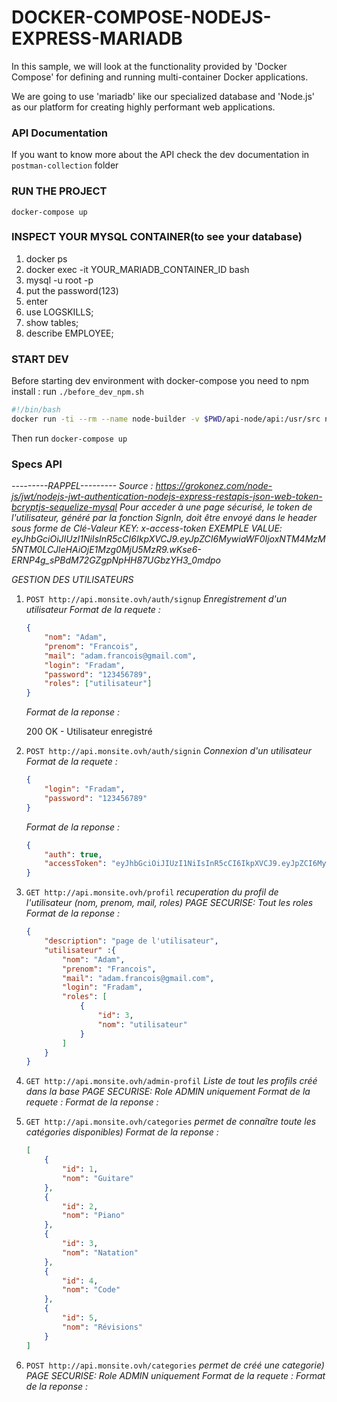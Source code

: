 # DOCKER-COMPOSE-NODEJS-EXPRESS-MARIADB
In this sample, we will look at the functionality provided by 'Docker Compose' for defining and running multi-container Docker applications.

We are going to use 'mariadb' like our specialized database and 'Node.js' as our platform for creating highly performant web applications.

### API Documentation
If you want to know more about the API check the dev documentation in `postman-collection` folder


### RUN THE PROJECT
`docker-compose up`

### INSPECT YOUR MYSQL CONTAINER(to see your database)
1. docker ps
2. docker exec -it YOUR_MARIADB_CONTAINER_ID bash
3. mysql -u root -p
4. put the password(123)
5. enter 
6. use LOGSKILLS;
7. show tables;
8. describe EMPLOYEE;

### START DEV

Before starting dev environment with docker-compose you need to npm install : run `./before_dev_npm.sh`
````bash
#!/bin/bash
docker run -ti --rm --name node-builder -v $PWD/api-node/api:/usr/src node:lts-alpine3.10 sh -c "cd /usr/src && npm install"
````

Then run `docker-compose up`



### Specs API
*---------RAPPEL---------*
*Source : https://grokonez.com/node-js/jwt/nodejs-jwt-authentication-nodejs-express-restapis-json-web-token-bcryptjs-sequelize-mysql*
*Pour acceder à une page sécurisé, le token de l'utilisateur, généré par la fonction SignIn, doit être envoyé dans le header sous forme de Clé-Valeur*
*KEY: x-access-token* 
*EXEMPLE VALUE: eyJhbGciOiJIUzI1NiIsInR5cCI6IkpXVCJ9.eyJpZCI6MywiaWF0IjoxNTM4MzM5NTM0LCJleHAiOjE1Mzg0MjU5MzR9.wKse6-ERNP4g_sPBdM72GZgpNpHH87UGbzYH3_0mdpo*


*GESTION DES UTILISATEURS*

1. `POST http://api.monsite.ovh/auth/signup` *Enregistrement d'un utilisateur*
    *Format de la requete :*
    ```json
    {
        "nom": "Adam",
        "prenom": "Francois",
        "mail": "adam.francois@gmail.com",
        "login": "Fradam",
        "password": "123456789",
        "roles": ["utilisateur"]
    }
    ```
    *Format de la reponse :*

    200 OK - Utilisateur enregistré

2. `POST http://api.monsite.ovh/auth/signin` *Connexion d'un utilisateur*
    *Format de la requete :*
    ```json
    {
        "login": "Fradam",
        "password": "123456789"
    }
    ```
    *Format de la reponse :*
    ```json
    {
        "auth": true,
        "accessToken": "eyJhbGciOiJIUzI1NiIsInR5cCI6IkpXVCJ9.eyJpZCI6MywiaWF0IjoxNTM4MzM5NTM0LCJleHAiOjE1Mzg0MjU5MzR9.wKse6-ERNP4g_sPBdM72GZgpNpHH87UGbzYH3_0mdpo",
    }
    ```

3. `GET http://api.monsite.ovh/profil` *recuperation du profil de l'utilisateur (nom, prenom, mail, roles)*
    *PAGE SECURISE: Tout les roles*
    *Format de la reponse :*
    ```json
    {
        "description": "page de l'utilisateur",
        "utilisateur" :{
            "nom": "Adam",
            "prenom": "Francois",
            "mail": "adam.francois@gmail.com",
            "login": "Fradam",
            "roles": [
                {
                    "id": 3,
                    "nom": "utilisateur"
                }
            ]
        }   
    }
    ```

4. `GET http://api.monsite.ovh/admin-profil` *Liste de tout les profils créé dans la base*
    *PAGE SECURISE: Role ADMIN uniquement*
    *Format de la requete :*
    *Format de la reponse :*

5. `GET http://api.monsite.ovh/categories` *permet de connaître toute les catégories disponibles)*
   *Format de la reponse :*

   ```json
   [
       {
           "id": 1,
           "nom": "Guitare"
       },
       {
           "id": 2,
           "nom": "Piano"
       },
       {
           "id": 3,
           "nom": "Natation"
       },
       {
           "id": 4,
           "nom": "Code"
       },
       {
           "id": 5,
           "nom": "Révisions"
       }
   ]
   ```

6. `POST http://api.monsite.ovh/categories` *permet de créé une categorie)*
   *PAGE SECURISE: Role ADMIN uniquement*
    *Format de la requete :*
    *Format de la reponse :*
